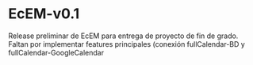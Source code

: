 # EcEM-v0.1
 Release preliminar de EcEM para entrega de proyecto de fin de grado. Faltan por implementar features principales (conexión fullCalendar-BD y fullCalendar-GoogleCalendar
